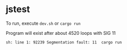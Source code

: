 # jstest

To run, execute `dev.sh` or `cargo run`

Program will exist after about 4520 loops with SIG 11

```
sh: line 1: 92239 Segmentation fault: 11  cargo run
```
